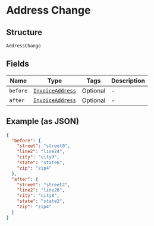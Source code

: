 
# Address Change

## Structure

`AddressChange`

## Fields

| Name | Type | Tags | Description |
|  --- | --- | --- | --- |
| `before` | [`InvoiceAddress`](../../doc/models/invoice-address.md) | Optional | - |
| `after` | [`InvoiceAddress`](../../doc/models/invoice-address.md) | Optional | - |

## Example (as JSON)

```json
{
  "before": {
    "street": "street0",
    "line2": "line24",
    "city": "city0",
    "state": "state6",
    "zip": "zip4"
  },
  "after": {
    "street": "street2",
    "line2": "line26",
    "city": "city8",
    "state": "state2",
    "zip": "zip4"
  }
}
```

